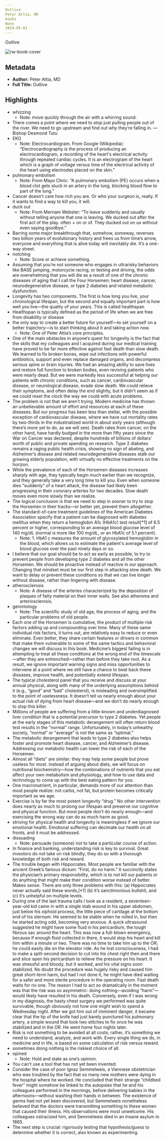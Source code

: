 ```yaml
---
Outlive
Peter Attia, MD
books
None
2024-05-01
---
```

Outlive

![rw-book-cover](https://img1.od-cdn.com/ImageType-100/0111-1/{072CF516-5ABF-42C8-8D3E-47136E395AF8}IMG100.JPG)

## Metadata
- **Author:** Peter Attia, MD
- **Full Title:** Outlive

## Highlights
- whizzing
    - Note: move quickly through the air with a whirring sound.
- There comes a point where we need to stop just pulling people out of the river. We need to go upstream and find out why they’re falling in.
  —Bishop Desmond Tutu
- EKG
    - Note: Electrocardiogram. From Google (Wikipedia): “Electrocardiography is the process of producing an electrocardiogram, a recording of the heart's electrical activity through repeated cardiac cycles. It is an electrogram of the heart which is a graph of voltage versus time of the electrical activity of the heart using electrodes placed on the skin.”
- pulmonary embolism
    - Note: From Mayo Clinic: “A pulmonary embolism (PE) occurs when a blood clot gets stuck in an artery in the lung, blocking blood flow to part of the lung.”
- Cancer doesn’t care how rich you are. Or who your surgeon is, really. If it wants to find a way to kill you, it will.
- duck out
    - Note: From Merriam Webster: “To leave suddenly and usually without telling anyone that one is leaving. We ducked out after the first act of the play. often + on or of. They ducked out on us without even saying goodbye.”
- Barring some major breakthrough that, somehow, someway, reverses two billion years of evolutionary history and frees us from time’s arrow, everyone and everything that is alive today will inevitably die. It’s a one-way street.
- notching
    - Note: Score or achieve something.
- Assuming that you’re not someone who engages in ultrarisky behaviors like BASE jumping, motorcycle racing, or texting and driving, the odds are overwhelming that you will die as a result of one of the chronic diseases of aging that I call the Four Horsemen: heart disease, cancer, neurodegenerative disease, or type 2 diabetes and related metabolic dysfunction.
- Longevity has two components. The first is how long you live, your chronological lifespan, but the second and equally important part is how well you live—the quality of your years. This is called healthspan
- Healthspan is typically defined as the period of life when we are free from disability or disease
- the only way to create a better future for yourself—to set yourself on a better trajectory—is to start thinking about it and taking action now.
    - Note: One of Peter Attia’s core principles.
- One of the main obstacles in anyone’s quest for longevity is the fact that the skills that my colleagues and I acquired during our medical training have proved to be far more effective against fast death than slow death. We learned to fix broken bones, wipe out infections with powerful antibiotics, support and even replace damaged organs, and decompress serious spine or brain injuries. We had an amazing ability to save lives and restore full function to broken bodies, even reviving patients who were nearly dead. But we were markedly less successful at helping our patients with chronic conditions, such as cancer, cardiovascular disease, or neurological disease, evade slow death. We could relieve their symptoms, and often delay the end slightly, but it didn’t seem as if we could reset the clock the way we could with acute problems.
- The problem is not that we aren’t trying. Modern medicine has thrown an unbelievable amount of effort and resources at each of these diseases. But our progress has been less than stellar, with the possible exception of cardiovascular disease, where we have cut mortality rates by two-thirds in the industrialized world in about sixty years (although there’s more yet to do, as we will see). Death rates from cancer, on the other hand, have hardly budged in the more than fifty years since the War on Cancer was declared, despite hundreds of billions of dollars’ worth of public and private spending on research. Type 2 diabetes remains a raging public health crisis, showing no sign of abating, and Alzheimer’s disease and related neurodegenerative diseases stalk our growing elderly population, with virtually no effective treatments on the horizon.
- While the prevalence of each of the Horsemen diseases increases sharply with age, they typically begin much earlier than we recognize, and they generally take a very long time to kill you. Even when someone dies “suddenly” of a heart attack, the disease had likely been progressing in their coronary arteries for two decades. Slow death moves even more slowly than we realize.
- The logical conclusion is that we need to step in sooner to try to stop the Horsemen in their tracks—or better yet, prevent them altogether.
- The standard-of-care treatment guidelines of the American Diabetes Association specify that a patient can be diagnosed with diabetes mellitus when they return a hemoglobin A1c (HbA1c) test result[*1] of 6.5 percent or higher, corresponding to an average blood glucose level of 140 mg/dL (normal is more like 100 mg/dL, or an HbA1c of 5.1 percent).
    - Note: 1. HbA1 c measures the amount of glycosylated hemoglobin in the blood, which allows us to estimate the patient's average level of blood glucose over the past ninety days or so.
- I believe that our goal should be to act as early as possible, to try to prevent people from developing type 2 diabetes and all the other Horsemen. We should be proactive instead of reactive in our approach. Changing that mindset must be our first step in attacking slow death. We want to delay or prevent these conditions so that we can live longer without disease, rather than lingering with disease.
- atherosclerosis
    - Note: A disease of the arteries characterized by the deposition of plaques of fatty material on their inner walls. See also atheroma and arteriosclerosis.
- gerontology
    - Note: The scientific study of old age, the process of aging, and the particular problems of old people.
- Each one of the Horsemen is cumulative, the product of multiple risk factors adding up and compounding over time. Many of these same individual risk factors, it turns out, are relatively easy to reduce or even eliminate. Even better, they share certain features or drivers in common that make them vulnerable to some of the same tactics and behavioral changes we will discuss in this book.
  Medicine’s biggest failing is in attempting to treat all these conditions at the wrong end of the timescale—after they are entrenched—rather than before they take root. As a result, we ignore important warning signs and miss opportunities to intervene at a point where we still have a chance to beat back these diseases, improve health, and potentially extend lifespan.
- The typical cholesterol panel that you receive and discuss at your annual physical, along with many of the underlying assumptions behind it (e.g., “good” and “bad” cholesterol), is misleading and oversimplified to the point of uselessness. It doesn’t tell us nearly enough about your actual risk of dying from heart disease—and we don’t do nearly enough to stop this killer.
- Millions of people are suffering from a little-known and underdiagnosed liver condition that is a potential precursor to type 2 diabetes. Yet people at the early stages of this metabolic derangement will often return blood test results in the “normal” range. Unfortunately, in today’s unhealthy society, “normal” or “average” is not the same as “optimal.”
- The metabolic derangement that leads to type 2 diabetes also helps foster and promote heart disease, cancer, and Alzheimer’s disease. Addressing our metabolic health can lower the risk of each of the Horsemen.
- Almost all “diets” are similar: they may help some people but prove useless for most. Instead of arguing about diets, we will focus on nutritional biochemistry—how the combinations of nutrients that you eat affect your own metabolism and physiology, and how to use data and technology to come up with the best eating pattern for you.
- One macronutrient, in particular, demands more of our attention than most people realize: not carbs, not fat, but protein becomes critically important as we age.
- Exercise is by far the most potent longevity “drug.” No other intervention does nearly as much to prolong our lifespan and preserve our cognitive and physical function. But most people don’t do nearly enough—and exercising the wrong way can do as much harm as good.
- striving for physical health and longevity is meaningless if we ignore our emotional health. Emotional suffering can decimate our health on all fronts, and it must be addressed.
- dissuading
    - Note: persuade (someone) not to take a particular course of action.
- In finance and banking, understanding risk is key to survival. Great investors do not take on risk blindly; they do so with a thorough knowledge of both risk and reward.
- The trouble began with Hippocrates. Most people are familiar with the ancient Greek’s famous dictum: “First, do no harm.” It succinctly states the physician’s primary responsibility, which is to not kill our patients or do anything that might make their condition worse instead of better. Makes sense. There are only three problems with this: (a) Hippocrates never actually said these words,[*1] (b) it’s sanctimonious bullshit, and (c) it’s unhelpful on multiple levels.
- During one of the last trauma calls I took as a resident, a seventeen-year-old kid came in with a single stab wound in his upper abdomen, just below his xiphoid process, the little piece of cartilage at the bottom end of his sternum. He seemed to be stable when he rolled in, but then he started acting odd, becoming very anxious. A quick ultrasound suggested he might have some fluid in his pericardium, the tough fibrous sac around the heart. This was now a full-blown emergency, because if enough fluid collected in there, it would stop his heart and kill him within a minute or two.
  There was no time to take him up to the OR; he could easily die on the elevator ride. As he lost consciousness, I had to make a split-second decision to cut into his chest right then and there and slice open his pericardium to relieve the pressure on his heart. It was stressful and bloody, but it worked, and his vital signs soon stabilized. No doubt the procedure was hugely risky and caused him great short-term harm, but had I not done it, he might have died waiting for a safer and more sterile procedure in the operating room. Fast death waits for no one.
  The reason I had to act so dramatically in the moment was that the risk was so asymmetric: doing nothing—avoiding “harm”—would likely have resulted in his death. Conversely, even if I was wrong in my diagnosis, the hasty chest surgery we performed was quite survivable, though obviously not how one might wish to spend a Wednesday night. After we got him out of imminent danger, it became clear that the tip of the knife had just barely punctured his pulmonary artery, a simple wound that took two stitches to fix once he was stabilized and in the OR. He went home four nights later.
- Risk is not something to be avoided at all costs; rather, it’s something we need to understand, analyze, and work with. Every single thing we do, in medicine and in life, is based on some calculation of risk versus reward.
- sometimes doing nothing is the riskiest choice of all.
- opined
    - Note: Hold and state as one’s opinion.
- You can’t use a tool that has not yet been invented.
- Consider the case of poor Ignaz Semmelweis, a Viennese obstetrician who was troubled by the fact that so many new mothers were dying in the hospital where he worked. He concluded that their strange “childbed fever” might somehow be linked to the autopsies that he and his colleagues performed in the mornings, before delivering babies in the afternoons—without washing their hands in between. The existence of germs had not yet been discovered, but Semmelweis nonetheless believed that the doctors were transmitting something to these women that caused their illness. His observations were most unwelcome. His colleagues ostracized him, and Semmelweis died in an insane asylum in 1865.
- The next step is crucial: rigorously testing that hypothesis/guess to determine whether it is correct, also known as experimenting.

